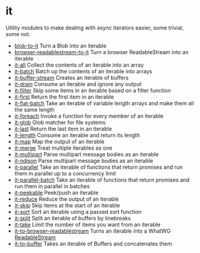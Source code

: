 # it

Utility modules to make dealing with async iterators easier, some trivial, some not.

* [blob-to-it](./packages/blob-to-it) Turn a Blob into an iterable
* [browser-readablestream-to-it](./packages/browser-readablestream-to-it) Turn a browser ReadableStream into an iterable
* [it-all](./packages/it-all) Collect the contents of an iterable into an array
* [it-batch](./packages/it-batch) Batch up the contents of an iterable into arrays
* [it-buffer-stream](./packages/it-buffer-stream) Creates an iterable of buffers
* [it-drain](./packages/it-drain) Consume an iterable and ignore any output
* [it-filter](./packages/it-filter) Skip some items in an iterable based on a filter function
* [it-first](./packages/it-first) Return the first item in an iterable
* [it-flat-batch](./packages/it-flat-batch) Take an iterable of variable length arrays and make them all the same length
* [it-foreach](./packages/it-foreach) Invoke a function for every member of an iterable
* [it-glob](./packages/it-glob) Glob matcher for file systems
* [it-last](./packages/it-last) Return the last item in an iterable
* [it-length](./packages/it-length) Consume an iterable and return its length
* [it-map](./packages/it-map) Map the output of an iterable
* [it-merge](./packages/it-merge) Treat multiple iterables as one
* [it-multipart](./packages/it-multipart) Parse multipart message bodies as an iterable
* [it-ndjson](./packages/it-ndjson) Parse multipart message bodies as an iterable
* [it-parallel](./packages/it-parallel) Take an iterable of functions that return promises and run them in parallel up to a concurrency limit
* [it-parallel-batch](./packages/it-parallel-batch) Take an iterable of functions that return promises and run them in parallel in batches
* [it-peekable](./packages/it-peekable) Peek/push an iterable
* [it-reduce](./packages/it-reduce) Reduce the output of an iterable
* [it-skip](./packages/it-skip) Skip items at the start of an iterable
* [it-sort](./packages/it-sort) Sort an iterable using a passed sort function
* [it-split](./packages/it-split) Split an iterable of buffers by linebreaks
* [it-take](./packages/it-take) Limit the number of items you want from an iterable
* [it-to-browser-readablestream](./packages/it-to-browser-readablestream) Turns an iterable into a WhatWG [ReadableStream](https://developer.mozilla.org/en-US/docs/Web/API/ReadableStream)
* [it-to-buffer](./packages/it-to-buffer) Takes an iterable of Buffers and concatenates them
